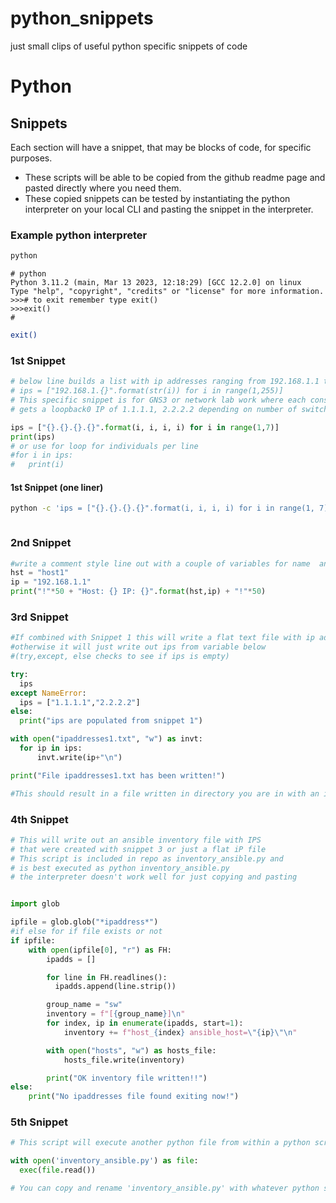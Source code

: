 # python_snippets
just small clips of useful python specific snippets of code

# Python

## Snippets

Each section will have a snippet, that may be blocks of code, for specific purposes.
* These scripts will be able to be copied from the github readme page and pasted directly where you need them.
* These copied snippets can be tested by instantiating the python interpreter on your local CLI and pasting the snippet in the interpreter.
### Example python interpreter

```bash
python

```

```
# python
Python 3.11.2 (main, Mar 13 2023, 12:18:29) [GCC 12.2.0] on linux
Type "help", "copyright", "credits" or "license" for more information.
>>># to exit remember type exit()
>>>exit()
#

```
```bash
exit()

```

### 1st Snippet 
```python
# below line builds a list with ip addresses ranging from 192.168.1.1 to 192.168.1.254
# ips = ["192.168.1.{}".format(str(i)) for i in range(1,255)]
# This specific snippet is for GNS3 or network lab work where each consecutive device 
# gets a loopback0 IP of 1.1.1.1, 2.2.2.2 depending on number of switch

ips = ["{}.{}.{}.{}".format(i, i, i, i) for i in range(1,7)]
print(ips)
# or use for loop for individuals per line
#for i in ips:
#	print(i)


```
#### 1st Snippet (one liner)
```bash
python -c 'ips = ["{}.{}.{}.{}".format(i, i, i, i) for i in range(1, 7)]; [print(ip) for ip in ips]' > ipaddresses101.txt



```
### 2nd Snippet
```python
#write a comment style line out with a couple of variables for name  and IP
hst = "host1"
ip = "192.168.1.1"
print("!"*50 + "Host: {} IP: {}".format(hst,ip) + "!"*50)

```

### 3rd Snippet
```python
#If combined with Snippet 1 this will write a flat text file with ip addresses in it from ips
#otherwise it will just write out ips from variable below
#(try,except, else checks to see if ips is empty)

try:
  ips
except NameError:
  ips = ["1.1.1.1","2.2.2.2"]
else:
  print("ips are populated from snippet 1")

with open("ipaddresses1.txt", "w") as invt:
  for ip in ips:
	  invt.write(ip+"\n")

print("File ipaddresses1.txt has been written!")

#This should result in a file written in directory you are in with an ip per line

```
### 4th Snippet
```python
# This will write out an ansible inventory file with IPS 
# that were created with snippet 3 or just a flat iP file
# This script is included in repo as inventory_ansible.py and
# is best executed as python inventory_ansible.py
# the interpreter doesn't work well for just copying and pasting


import glob

ipfile = glob.glob("*ipaddress*")
#if else for if file exists or not
if ipfile:
    with open(ipfile[0], "r") as FH:
        ipadds = []

        for line in FH.readlines():
          ipadds.append(line.strip())

        group_name = "sw"
        inventory = f"[{group_name}]\n"
        for index, ip in enumerate(ipadds, start=1):
            inventory += f"host_{index} ansible_host=\"{ip}\"\n"

        with open("hosts", "w") as hosts_file:
            hosts_file.write(inventory)

        print("OK inventory file written!!")
else:
    print("No ipaddresses file found exiting now!")

```
### 5th Snippet

```python
# This script will execute another python file from within a python script or interpreter

with open('inventory_ansible.py') as file:
  exec(file.read())

# You can copy and rename 'inventory_ansible.py' with whatever python script you need to execute

```
